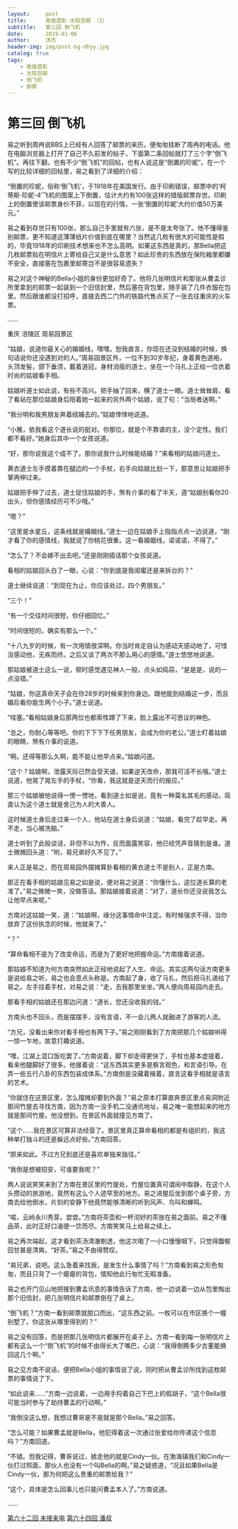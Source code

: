 ```yaml
---
layout:     post
title:      敦煌遗影·太阳宫殿 （3）
subtitle:   第三回 倒飞机
date:       2019-01-06
author:     沐杰
header-img: img/post-bg-dhyy.jpg
catalog: true
tags:
    - 敦煌遗影
    - 太阳宫殿
    - 倒飞机
    - 邮票
---
```

# 第三回 倒飞机

易之听到周冉说BBS上已经有人回答了邮票的来历，便匆匆挂断了周冉的电话。他在电脑浏览器上打开了自己不久前发的帖子，下面第二条回帖就打了三个字“倒飞机”。再往下翻，也有不少“倒飞机”的回帖，也有人说这是“倒置的珍妮”。在一个写的比较详细的回帖里，易之看到了详细的介绍：

“倒置的珍妮，俗称‘倒飞机’，于1918年在美国发行。由于印刷错误，邮票中的‘柯蒂斯·珍妮-4’飞机的图案上下倒置，估计大约有100张这样的错版邮票存世。印刷上的倒置使该邮票身价不菲，以现在的行情，一张‘倒置的珍妮’大约价值50万美元。”

易之看到存世只有100张，那么自己手里就有六张，是不是太夸张了。他不懂得鉴别邮票，更不知道这薄薄纸片价值到底在哪里？当然这几枚有很大的可能性是假的，毕竟1918年的印刷技术想来也不怎么高明。如果这东西是真的，那Bella把这几枚邮票贴在明信片上寄给自己又是什么意思？如此珍贵的东西放在保险箱里都嫌不安全，直接塞在包裹里邮寄岂不是很容易遗失？

易之对这个神秘的Bella小姐的身份更加好奇了。他将几张明信片和那张从曹孟诊所里拿到的邮票一起装到一个旧信封里，然后塞在背包里，随手装了几件衣服在包里。然后跟谁都没打招呼，直接去西二门外的铁路代售点买了一张去往重庆的火车票。

……

重庆 涪陵区 周易园景区

“姑娘，说道你最关心的婚姻线，嘿嘿。恕我直言，你现在还没到结婚的时候，换句话说你还没遇到对的人。”周易园景区外，一位不到30岁年纪，身着黄色道袍，头顶发髻，颌下垂须，戴着道冠，身材消瘦的道士，坐在一个马扎上正给一位衣着时尚的姑娘看手相。

姑娘听道士如此说，有些不高兴。把手抽了回来，横了道士一眼。道士耸耸肩，看了看站在那位姑娘身后陪着她一起来的另外两个姑娘，说了句：“当局者迷啊。”

“我分明和我男朋友奔着结婚去的。”姑娘悻悻地说道。

“小雅，依我看这个道长说的挺对。你那位，就是个不靠谱的主，没个定性。我们都不看好。”她身后其中一个女孩说道。

“好，那你说我这个成不了。那你说我什么时候能结婚？”来看相的姑娘问道士。

黄衣道士左手摸着靠在腿边的一个手杖，右手向姑娘比划一下，那意思让姑娘把手掌再伸过来。

姑娘把手伸了过去，道士捉住姑娘的手，煞有介事的看了半天，道“姑娘别看你20出头，但你感情经历可不少哦。”

“嗯？”

“这里是水星丘，这条线就是婚姻线。”道士一边在姑娘手上指指点点一边说道，“刚才看了你的感情线，我就说了你桃花很重。这一看婚姻线，诺诺诺，不得了。”

“怎么了？不会嫁不出去吧。”还是刚刚插话那个女孩说道。

看相的姑娘回头白了一眼，心说：“你到底是我闺蜜还是来拆台的？”

道士继续说道：“到现在为止，你应该处过，四个男朋友。”

“三个！”

“有一个交往时间很短，你仔细回忆。”

“时间很短的，确实有那么一个。”

“十八九岁的时候，有一次用情很深啊。你当时肯定自认为感动天感动地了，可惜没感动他，无疾而终。之后又谈了两次不那么用心的感情。”道士悠悠地说道。

那姑娘被道士这么一说，顿时感觉遇见神人一般，点头如捣蒜，“是是是，说的一点没错。”

“姑娘，你这真命天子会在你28岁的时候来到你身边。跟他能到结婚这一步，而且婚后看你能生两个小子。”道士说道。

“哇塞。”看相姑娘身后那两位也都索性蹲了下来，脸上露出不可思议的神色。

“总之，你耐心等等吧。你的下下下下任男朋友，会成为你的老公。”道士盯着姑娘的眼睛，煞有介事的说道。

“啊。还得等那么久啊，能不能让他早点来。”姑娘问道。

“这个？姑娘啊，泄露天际已然会受天谴，如果逆天改命，那我可活不长哦。”道士说道，他晃了晃左手的手杖，“你看，我这就是逆天而行的报应。”

那三个姑娘被他说得一愣一愣地，看到道士如是说，竟有一种莫名其毛的感动，简直认为这个道士就是舍己为人的大善人。

这时候道士身后走过来一个人，他站在道士身后说道：“姑娘，看完了趁早走。再不走，当心被洗脑。”

道士听到了此般谈话，非但不以为忤，反而面露笑容，他已经凭声音猜到是谁。道士微微回头道：“哟，易兄弟好久不见了。”

来人正是易之，而在周易园外摆摊算卦看相的黄衣道士不是别人，正是方南。

那正在看手相的姑娘见易之如是说，便对易之说道：“你懂什么，这位道长算的老准了。”易之微微一笑，没做答话。那姑娘接着说道：“对了，道长你还没说我怎么让他早点来呢。”

方南对这姑娘一笑，道：“姑娘啊，缘分这事情命中注定。有时候强求不得，当你放弃了这份执念的时候，他就来了。”

“？”

“算命看相不是为了改变命运，而是为了更好地把握命运。”方南接着说道。

那姑娘不知道为何方南突然如此正经地说起了人生、命运。其实这两句话方南更多是说给易之听，易之也会意点头称是。方南起了身，收了马扎，然后把马扎递给了易之。左手拄着手杖，对易之说：“走，去我那里坐坐。”两人便向周易园内走去。

那看手相的姑娘还在那边问道：“道长，您还没收我的钱。”

方南头也不回头，而是摆摆手，没有言语，不一会儿两人就融进了游客的人流。

“方兄，没看出来你对看手相也有两下子。”易之刚刚看到了方南把那几个姑娘哄得一惊一乍地，故意打趣说道。

“嘿，江湖上混口饭吃罢了。”方南说着，脚下却走得更快了，手杖也基本虚提着，看来他腿脚好了很多。他接着说：“这东西其实更多是察言观色，和言语引导。在弄一些五行八卦的东西包装成体系。”方南倒是没藏着掖着，直言这看手相就是语言的艺术。

“你就住在这景区里，怎么摆摊却要到外面？”易之原本打算直奔景区里点易洞附近那间竹屋去寻找方南，因为方南一没手机二没通讯地址，易之唯一能想起来的地方就是那间竹屋。他没想到，在景区外面就撞见方南了。

“这个……我在景区可算非法经营了。景区里真正算命看相的都是有组织的，我这种单打独斗的还是躲远点好些。”方南回答。

“原来如此。不过方兄到底还是喜欢单独来独往。”

“我倒是想被招安，可谁要我呢？”

两人说说笑笑来到了方南在景区里的竹屋处，竹屋位置真可谓闹中取静，在这个人头攒动的旅游地，竟然有这么个人迹罕至的地方。易之进屋后坐到那个桌子旁，方南去给他倒水，片刻的安静下他竟然能够清晰的听到风声、鸟叫和蝉鸣。

“喏，云岭永川秀芽。尝尝。”方南将茶壶和一杯沏好的茶放在易之面前。易之不懂品茶，此时正好口渴便一饮而尽。方南笑笑马上给易之续上。

易之再次端起，这才看到茶汤清澈剔透，他这次喝了一小口慢慢咽下，只觉得馥郁回甘甚是清爽。“好茶。”易之不由得赞叹。

“易兄弟，说吧。这么急着来找我，是发生什么事情了吗？”方南看到易之形色匆匆，而且只背了一个瘪瘪的背包，情知他此行匆忙无暇准备。

易之也开门见山地把接到曹孟讯息的事情告诉了方南，他一边说着一边从包里掏出那个旧信封，把几张明信片和邮票倒在了桌上。

“倒飞机？”方南一看到邮票就脱口而出，“这东西之前。一枚可以在市区换个一幢别墅了。你这张从哪里得到的？”

易之没有回答，而是把那几张明信片都展开在桌子上。方南一看到每一张明信片上都有这么一个“倒飞机”的时候不由得长大了嘴巴，心说：“我得倒腾多少古董能换回这几个啊。”

易之见方南不说话，便把Bella小姐的事情说了说，同时把从曹孟诊所找到这枚邮票的事情说了下。

“如此说来……”方南一边说着，一边用手捋着自己下巴上的假胡子，“这个Bella很可能当时参与了劫持曹孟的行动啊。”

“我倒没这么想，我想过曹哥是不是就是那个Bella。”易之回答。

“怎么可能？如果曹孟就是Bella，他犯得着这一次通过张爱给你传递这个信息吗？”方南回道。

“不错。但我记得，曹哥说过，掳走他的就是Cindy一伙。在渤海镇我们和Cindy一伙打过照面，那伙人也没有一个叫Bella的啊。”易之疑惑道，“况且如果Bella是Cindy一伙，那为何把这么贵重的邮票给我？”

“这个，具体是怎么回事儿也只能问曹孟本人了。”方南说道。

……

[第六十二回 未接来电](http://www.jianshu.com/p/3147b29194c1)
[第六十四回 潘叔](http://www.jianshu.com/p/e629a7ac02db)
